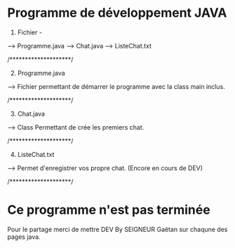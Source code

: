 # Programme de développement JAVA

1. Fichier -

  --> Programme.java
  --> Chat.java
  --> ListeChat.txt

/********************/

2. Programme.java

  --> Fichier permettant de démarrer le programme avec la class main inclus.

/********************/

3. Chat.java

  --> Class Permettant de crée les premiers chat.

/********************/

4. ListeChat.txt

  --> Permet d'enregistrer vos propre chat. (Encore en cours de DEV)

/********************/

# Ce programme n'est pas terminée

Pour le partage merci de mettre DEV By SEIGNEUR Gaëtan sur chaqune des pages java.
